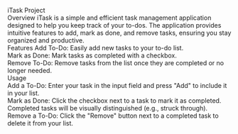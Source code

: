 
iTask Project
<br>
Overview
iTask is a simple and efficient task management application designed to help you keep track of your to-dos. The application provides intuitive features to add, mark as done, and remove tasks, ensuring you stay organized and productive.
<br>
Features
Add To-Do: Easily add new tasks to your to-do list.
<br>
Mark as Done: Mark tasks as completed with a checkbox.
<br>
Remove To-Do: Remove tasks from the list once they are completed or no longer needed.
<br>
Usage
<br>
Add a To-Do:
Enter your task in the input field and press "Add" to include it in your list.
<br>
Mark as Done:
Click the checkbox next to a task to mark it as completed. Completed tasks will be visually distinguished (e.g., struck through).
<br>
Remove a To-Do:
Click the "Remove" button next to a completed task to delete it from your list.


